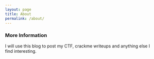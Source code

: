 ```yaml
---
layout: page
title: About
permalink: /about/
---
```



### More Information

I will use this blog to post my CTF, crackme writeups and anything else I find interesting.
